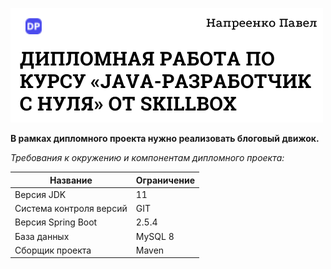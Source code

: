 ![](/images/logo.png)

**В рамках дипломного проекта нужно реализовать блоговый движок.**

*Требования к окружению и компонентам дипломного проекта:*

**Название**               |     **Ограничение**
---------------------------- | ----------------------
Версия JDK                   |     11
Система контроля версий      |     GIT
Версия Spring Boot           |     2.5.4
База данных                  |     MySQL 8
Сборщик проекта              |     Maven




